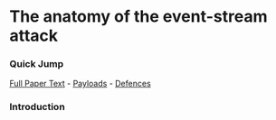 # The anatomy of the event-stream attack

<!-- ### Introduction

In late 2018, a supply chain attack targeting the Bitcoin Wallet app [Copay]() took place. The [npm]() package served as the host of the malicious code through its dependency [flatmap-stream](), another npm package. The malicious code reached the Copay application and affected several versions on end user's devices. The main attacking technique that was utilized was code injection. Over the next few sections we will be examining the malicious code that was used to carry out the attack.

### The social engineering aspect of the attack

The attack commenced firstly as a social engineering effort, as both event-stream and flatmap-stream were both non malicious npm packages on which (especially event-stream) [a large amount]() of packages depended on. A malicious user, @right9ctrl contacted the original author and maintainer of event-stream offering to make contributions to the package. The latter, after a few innocuous contributory commits by the user, gave them ownership of the package along with npm publishing rights. Soon after, the flatmap-stream dependency was introduced to event-stream. The malicious code appeared in a consequent version of flatmap-stream and moved downstream through event-stream (which now depends on flatmap-stream) to Copay. -->

### Quick Jump

[Full Paper Text](https://es-incident.github.io/paper) - [Payloads](https://es-incident.github.io/payloads) - [Defences](https://es-incident.github.io/defences)

### Introduction
